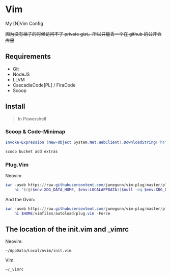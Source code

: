 # Vim
My [N]Vim Config

~~因为没有梯子的时候访问不了 private gist，所以只能丢一个在 github 的公开仓库里~~

## Requirements

- Git
- NodeJS
- LLVM
- CascadiaCode[PL] / FiraCode
- Scoop

## Install

> In Powershell

### Scoop & Code-Minimap

```powershell
Invoke-Expression (New-Object System.Net.WebClient).DownloadString('https://get.scoop.sh')

scoop bucket add extras
```

### Plug.Vim

Neovim

```powershell
iwr -useb https://raw.githubusercontent.com/junegunn/vim-plug/master/plug.vim |`
    ni "$(@($env:XDG_DATA_HOME, $env:LOCALAPPDATA)[$null -eq $env:XDG_DATA_HOME])/nvim-data/site/autoload/plug.vim" -Force
```

And the Gvim:

```powershell
iwr -useb https://raw.githubusercontent.com/junegunn/vim-plug/master/plug.vim |`
    ni $HOME/vimfiles/autoload/plug.vim -Force
```

## The location of the init.vim and \_vimrc

Neovim:

`~/AppData/Local/nvim/init.vim`

Vim:

`~/_vimrc`
